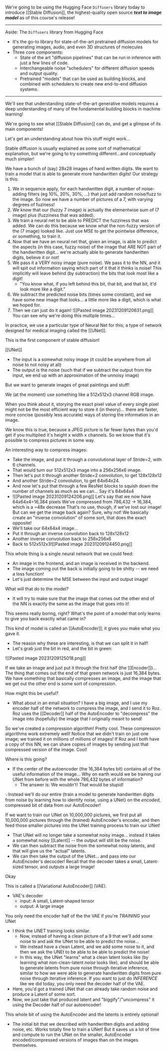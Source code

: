 
We're going to be using the Hugging Face `Diffusers` library today to introduce [[Stable Diffusion]], the highest-quality open source ***text to image model*** as of this course's release!

---
Aside: The `Diffusers` library from Hugging Face
- It's the go-to library for state-of-the-art pretrained diffusion models for generating images, audio, and even 3D structures of molecules
- Three core components:
	- State of the art "diffusion pipelines" that can be run in inference with just a few lines of code.
	- Interchangeable noise "schedulers" for different diffusion speeds and output quality.
	- Pretrained "models" that can be used as building blocks, and combined with schedulers to create new end-to-end diffusion systems.

---


We'll see that understanding state-of-the-art generative models requires a deep understanding of many of the fundamental building blocks in machine learning! 

We're going to see what [[Stable Diffusion]] can do, and get a glimpse of its main components!

Let's get an understanding about how this stuff might work...

Stable diffusion is usually explained as some sort of mathematical explanation, but we're going to try something different...and conceptually much simpler!


We have a bunch of (say) 28x28 images of hand written digits. We want to train a model that is able to generate more handwritten digits!
Our strategy is this:
1. We in sequence apply, for each handwritten digit, a number of noise-adding filters (eg 10%, 20%, 30%, ...) that just add random noise/fuzz to the image. So now we have a number of pictures of a 7, with varying degrees of fuziness!
2. We know that our (fuzzy 7 image) is actually the elementwise sum of (7 image) plus (fuzziness that was added). 
3. We train a neural net to be able to PREDICT the fuzziness that was added. We can do this because we know what the non-fuzzy version of the (7 image) looked like. Just use MSE to get the pointwise difference, or something, to train it.
4. Now that we have an neural net that, given an image, is able to predict the aspects (in this case, fuzzy noise) of the image that ARE NOT part of the handwritten digit... we're actually able to generate handwritten digits, believe it or not!
5. We pass it a VERY noisy image (pure noise). We pass it to the NN, and it will spit out information saying which part of it that it thinks is noise! This implicitly will leave behind (by subtraction) the bits that look most like a digit!
	- "You know what, if you left behind this bit, that bit, and that bit, it'd look more like a digit."
6. We subtract the predicted noise bits (times some constant), and we have some new image that looks... a little more like a digit, which is what we hoped for.
7. Then we can just do it again!
![[Pasted image 20231209120631.png]]
You can see why we're doing this multiple times...

In practice, we use a particular type of Neural Net for this; a type of network designed for medical imaging called the [[UNet]]. 

This is the first component of stable diffusion!

[[UNet]]
- The input is a somewhat noisy image (it could be anywhere from all noise to not noisy at all)
- The output is the noise (such that if we subtract the output from the input, we end up with an approximation of the unnoisy image)

But we want to generate images of great paintings and stuff!

We (at the moment) use something like a 512x512x3 channel RGB image.

When you think about it, storying the exact pixel value of every single pixel might not be the most efficient way to store it (in theory)... there are faster, more concise (possibly less accurate) ways of storing the information in an image.

We know this is true, because a JPEG picture is far fewer bytes than you'd get if you multiplied it's height x width x channels. So we know that it's possible to compress pictures in some way.

An interesting way to compress images:
- Take the image, and put it through a convolutional layer of Stride=2, with 6 channels.
- That would turn our 512x512x3 image into a 256x256x6 image.
- Then let's put it through another Stride=2 convolution, to get 128x128x12
- And another Stride=2 convolution, to get 64x64x24.
- And now let's put that through a few ResNet blocks to squish down the number of channels as much as we can... Say it's 64x64x4
- ![[Pasted image 20231209124206.png]]
Let's say that we now have 64x64x4=16,384 pixels
We've compressed from 786,432 -> 16,384, which is a ~48x decrease
That's no use, though, if we've lost our image! But can we get the image back again? Sure, why not!
We basically create an "inverse convolution" of some sort, that does the exact opposite!
- We'll take our 64x64x4 image...
- Put it through an inverse convolution back to 128x128x12
- Another inverse convolution back to 256x256x6
- Back to 512x512x3![[Pasted image 20231209124450.png]]

This whole thing is a single neural network that we could feed:
- An image in the frontend, and an image is received in the backend.
- The image coming out the back is initially going to be shitty -- we need a loss function!
- Let's just determine the MSE between the input and output image!

What will that do to the model?
- It will try to make sure that the image that comes out the other end of the NN is exactly the same as the image that goes into it!

This seems really boring, right? What's the point of a model that only learns to give you back exactly what came in?

This kind of model is called an [[AutoEncoder]]; it gives you make what you gave it.
- The reason why these are interesting, is that we can split it in half!
- Let's grab just the bit in red, and the bit in green:

![[Pasted image 20231209125018.png]]

If we take an image and just put it through the first half (the [[Encoder]])... The thing that comes out the end of that green network is just 16,384 bytes. We have something that basically compresses an image, and the image that we get out the other end is some sort of compression.

How might this be useful?
- What about in an email situation? I have a big image, and I use my encoder half of the network to compress the image, and I send it to Roz. Roz uses the [[Decoder]] half of the AutoEncoder to "decompress" the image into (hopefully) the image that I originally meant to send! 

So we've created a compression algorithm! Pretty cool.
These compression algorithms work extremely well! Notice that we didn't train on just one image; we trained it on millions of millions of images!
If Roz and I both have a copy of this NN, we can share copies of images by sending just that compressed version of the image. Cool!

Where is this going?
- If the center of the autoencoder (the 16,384 bytes bit) contains all of the useful information of the image... Why on earth would we be training our UNet from before with the whole 786,432 bytes of information?
	- The answer is: We wouldn't! That would be stupid!

💡Instead we'll do our entire {train a model to generate handwritten digits from noise by learning how to identify noise, using a UNet} on the *encoded*, compressed bit of data from our AutoEncoder!

If we want to train our UNet on 10,000,000 pictures, we first put all 10,000,000 pictures through the (trained) AutoEncoder's encoder, and then feed those smaller pictures into the UNet training process to train our UNet!
- That UNet will no longer take a somewhat noisy image... instead it takes a somewhat noisy [[Latent]] -- the output will still be the noise.
- We can then subtract the noise from the somewhat noisy latents, and that will give us the "actual" latents.
- We can then take the output of the UNet... and pass into our AutoEncoder's decocder! Recall that the decoder takes a small, Latent-sized tensor, and outputs a large Image!

Okay

This is called a [[Variational AutoEncoder]] (VAE).
- VAE's decoder
	- input: A small, Latent-shaped tensor
	- output: A large image

You only need the encoder half of the the VAE if you're *TRAINING* your UNet
- I think the UNET training looks similar.
	- Now, instead of having a clean picture of a 9 that we'll add some noise to and ask the UNet to be able to predict the noise...
	- We instead have a clean Latent, and we add some noise to it, and then we ask the UNEt to be able to be able to predict the noise!
	- In this way, the UNet "learns" what a clean latent looks like (by learning what non-clean-latent *noise* looks like), and should be able to generate latents from pure noise through iterative inference, similar to how we were able to generate handwritten digits from pure noise through iterative inference.
If you want to just do *INFERENCE* like we did today, you only need the decoder half of the VAE.
- Here, you'd got a trained UNet that can already take random noise and produce a Latent of some sort.
- Now, we just take that produced latent and "biggify"/"uncompress" it using the Decoder half of our autoencoder!

This whole bit of using the AutoEncoder and the latents is entirely optional!
- The initial bit that we described with handwritten digits and adding noise, etc. Works totally fine to train a UNet! But it saves us a lot of time and compute to run the UNet on the smaller, AutoEncoder encoded/compressed versions of images than on the images themselves.
















